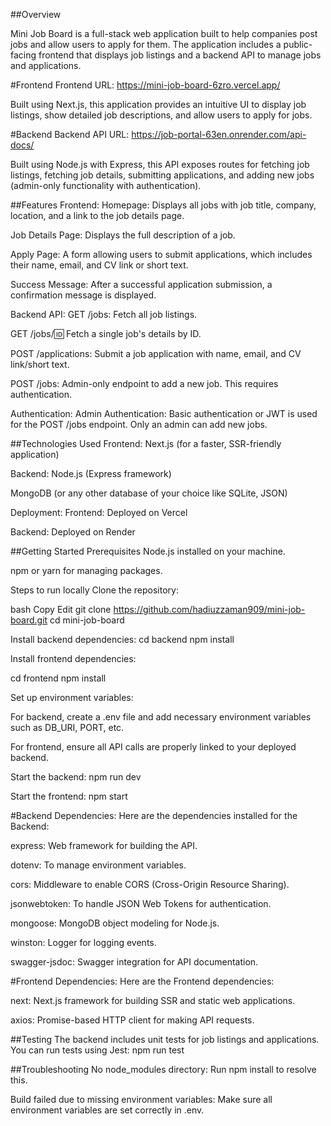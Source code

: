 ##Overview

Mini Job Board is a full-stack web application built to help companies post jobs and allow users to apply for them. The application includes a public-facing frontend that displays job listings and a backend API to manage jobs and applications.

#Frontend
Frontend URL: https://mini-job-board-6zro.vercel.app/

Built using Next.js, this application provides an intuitive UI to display job listings, show detailed job descriptions, and allow users to apply for jobs.

#Backend
Backend API URL: https://job-portal-63en.onrender.com/api-docs/

Built using Node.js with Express, this API exposes routes for fetching job listings, fetching job details, submitting applications, and adding new jobs (admin-only functionality with authentication).

##Features
Frontend:
Homepage: Displays all jobs with job title, company, location, and a link to the job details page.

Job Details Page: Displays the full description of a job.

Apply Page: A form allowing users to submit applications, which includes their name, email, and CV link or short text.

Success Message: After a successful application submission, a confirmation message is displayed.

Backend API:
GET /jobs: Fetch all job listings.

GET /jobs/:id: Fetch a single job's details by ID.

POST /applications: Submit a job application with name, email, and CV link/short text.

POST /jobs: Admin-only endpoint to add a new job. This requires authentication.

Authentication:
Admin Authentication: Basic authentication or JWT is used for the POST /jobs endpoint. Only an admin can add new jobs.

##Technologies Used
Frontend:
Next.js (for a faster, SSR-friendly application)

Backend:
Node.js (Express framework)

MongoDB (or any other database of your choice like SQLite, JSON)

Deployment:
Frontend: Deployed on Vercel

Backend: Deployed on Render 

##Getting Started
Prerequisites
Node.js installed on your machine.

npm or yarn for managing packages.

Steps to run locally
Clone the repository:

bash
Copy
Edit
git clone https://github.com/hadiuzzaman909/mini-job-board.git
cd mini-job-board

Install backend dependencies:
cd backend
npm install

Install frontend dependencies:

cd frontend
npm install

Set up environment variables:

For backend, create a .env file and add necessary environment variables such as DB_URI, PORT, etc.

For frontend, ensure all API calls are properly linked to your deployed backend.

Start the backend:
npm run dev

Start the frontend:
npm start

#Backend Dependencies:
Here are the dependencies installed for the Backend:

express: Web framework for building the API.

dotenv: To manage environment variables.

cors: Middleware to enable CORS (Cross-Origin Resource Sharing).

jsonwebtoken: To handle JSON Web Tokens for authentication.

mongoose: MongoDB object modeling for Node.js.

winston: Logger for logging events.

swagger-jsdoc: Swagger integration for API documentation.


#Frontend Dependencies:
Here are the Frontend dependencies:

next: Next.js framework for building SSR and static web applications.

axios: Promise-based HTTP client for making API requests.


##Testing
The backend includes unit tests for job listings and applications. You can run tests using Jest:
npm run test

##Troubleshooting
No node_modules directory: Run npm install to resolve this.

Build failed due to missing environment variables: Make sure all environment variables are set correctly in .env.